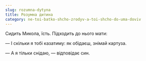 ```yaml
---
slug: rozumna-dytyna
title: Розумна дитина
category: ne-toi-batko-shcho-zrodyv-a-toi-shcho-do-uma-doviv
---
```

Сидить Микола, їсть. Підходить до нього мати:

— І скільки я тобі казатиму: як обідаєш, знімай картуза.

— А я тільки снідаю, — відповідає син.
